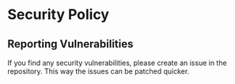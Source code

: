 # Security Policy
## Reporting Vulnerabilities

If you find any security vulnerabilities, please create an issue in the repository. This way the issues can be patched quicker.
